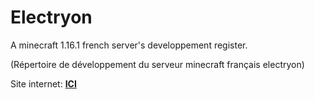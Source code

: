 # Electryon
A minecraft 1.16.1 french server's developpement register.

(Répertoire de développement du serveur minecraft français electryon)

Site internet:  [**ICI**](https://www.electryon-mc.fr)
